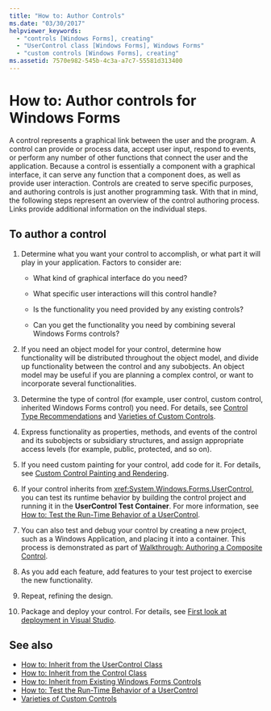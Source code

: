 ```yaml
---
title: "How to: Author Controls"
ms.date: "03/30/2017"
helpviewer_keywords:
  - "controls [Windows Forms], creating"
  - "UserControl class [Windows Forms], Windows Forms"
  - "custom controls [Windows Forms], creating"
ms.assetid: 7570e982-545b-4c3a-a7c7-55581d313400
---
```

# How to: Author controls for Windows Forms

A control represents a graphical link between the user and the program. A control can provide or process data, accept user input, respond to events, or perform any number of other functions that connect the user and the application. Because a control is essentially a component with a graphical interface, it can serve any function that a component does, as well as provide user interaction. Controls are created to serve specific purposes, and authoring controls is just another programming task. With that in mind, the following steps represent an overview of the control authoring process. Links provide additional information on the individual steps.

## To author a control

1. Determine what you want your control to accomplish, or what part it will play in your application. Factors to consider are:

    - What kind of graphical interface do you need?

    - What specific user interactions will this control handle?

    - Is the functionality you need provided by any existing controls?

    - Can you get the functionality you need by combining several Windows Forms controls?

2. If you need an object model for your control, determine how functionality will be distributed throughout the object model, and divide up functionality between the control and any subobjects. An object model may be useful if you are planning a complex control, or want to incorporate several functionalities.

3. Determine the type of control (for example, user control, custom control, inherited Windows Forms control) you need. For details, see [Control Type Recommendations](control-type-recommendations.md) and [Varieties of Custom Controls](varieties-of-custom-controls.md).

4. Express functionality as properties, methods, and events of the control and its subobjects or subsidiary structures, and assign appropriate access levels (for example, public, protected, and so on).

5. If you need custom painting for your control, add code for it. For details, see [Custom Control Painting and Rendering](custom-control-painting-and-rendering.md).

6. If your control inherits from <xref:System.Windows.Forms.UserControl>, you can test its runtime behavior by building the control project and running it in the **UserControl Test Container**. For more information, see [How to: Test the Run-Time Behavior of a UserControl](how-to-test-the-run-time-behavior-of-a-usercontrol.md).

7. You can also test and debug your control by creating a new project, such as a Windows Application, and placing it into a container. This process is demonstrated as part of [Walkthrough: Authoring a Composite Control](walkthrough-authoring-a-composite-control-with-visual-csharp.md).

8. As you add each feature, add features to your test project to exercise the new functionality.

9. Repeat, refining the design.

10. Package and deploy your control. For details, see [First look at deployment in Visual Studio](/visualstudio/deployment/deploying-applications-services-and-components).

## See also

- [How to: Inherit from the UserControl Class](how-to-inherit-from-the-usercontrol-class.md)
- [How to: Inherit from the Control Class](how-to-inherit-from-the-control-class.md)
- [How to: Inherit from Existing Windows Forms Controls](how-to-inherit-from-existing-windows-forms-controls.md)
- [How to: Test the Run-Time Behavior of a UserControl](how-to-test-the-run-time-behavior-of-a-usercontrol.md)
- [Varieties of Custom Controls](varieties-of-custom-controls.md)
